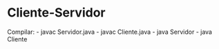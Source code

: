 # Cliente-Servidor

Compilar:
    - javac Servidor.java
    - javac Cliente.java
    - java Servidor
    - java Cliente
